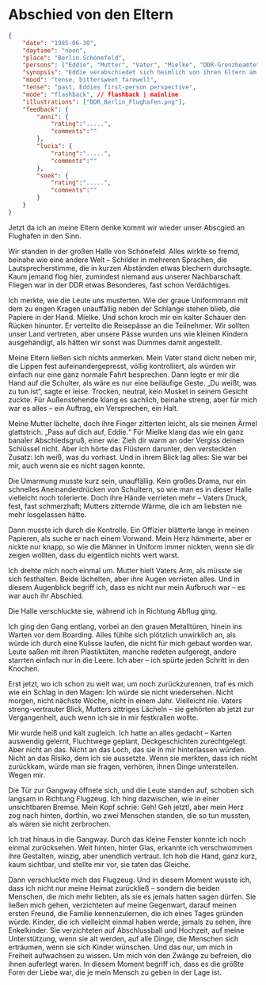 # Abschied von den Eltern

```json
{
    "date": "1985-06-30",
    "daytime": "noon",
    "place": "Berlin Schönefeld",
    "persons": ["Eddie", "Mutter", "Vater", "Mielke", "DDR-Grenzbeamte"],
    "synopsis": "Eddie verabschiedet sich heimlich von ihren Eltern am Flughafen Schönefeld und passiert die Kontrolle unter Mielkes Blick.",
    "mood": "tense, bittersweet farewell",
    "tense": "past, Eddies first-person perspective",
    "mode": "flashback", // flashback | mainline
    "illustrations": ["DDR_Berlin_Flughafen.png"],
    "feedback": {
        "anni": {
            "rating":".....",
            "comments":""
        },
        "lucia": {
            "rating":".....",
            "comments":""
        },
        "soek": {
            "rating":".....",
            "comments":""
        }
    }
}
```

Jetzt da ich an meine Eltern denke kommt wir wieder unser Abscgied an Flughafen in den Sinn.

Wir standen in der großen Halle von Schönefeld. Alles wirkte
so fremd, beinahe wie eine andere Welt – Schilder in mehreren Sprachen, die
Lautsprecherstimme, die in kurzen Abständen etwas blechern durchsagte.
Kaum jemand flog hier, zumindest niemand aus unserer Nachbarschaft. Fliegen war
in der DDR etwas Besonderes, fast schon Verdächtiges.

Ich merkte, wie die Leute uns musterten. Wie der graue Uniformmann mit dem zu
engen Kragen unauffällig neben der Schlange stehen blieb, die Papiere in der
Hand. Mielke. Und schon kroch mir ein kalter Schauer den Rücken hinunter. Er
verteilte die Reisepässe an die Teilnehmer. Wir sollten unser Land vertreten,
aber unsere Pässe wurden uns wie kleinen Kindern ausgehändigt, als hätten wir
sonst was Dummes damit angestellt.

Meine Eltern ließen sich nichts anmerken. Mein Vater stand dicht neben mir,
die Lippen fest aufeinandergepresst, völlig kontrolliert, als würden wir
einfach nur eine ganz normale Fahrt besprechen. Dann legte er mir die Hand auf
die Schulter, als wäre es nur eine beiläufige Geste. „Du weißt, was zu tun ist“,
sagte er leise. Trocken, neutral, kein Muskel in seinem Gesicht zuckte. Für
Außenstehende klang es sachlich, beinahe streng, aber für mich war es alles –
ein Auftrag, ein Versprechen, ein Halt.

Meine Mutter lächelte, doch ihre Finger zitterten leicht, als sie meinen Ärmel
glattstrich. „Pass auf dich auf, Eddie.“ Für Mielke klang das wie ein ganz
banaler Abschiedsgruß, einer wie: Zieh dir warm an oder Vergiss deinen Schlüssel
nicht. Aber ich hörte das Flüstern darunter, den versteckten Zusatz: Ich weiß,
was du vorhast. Und in ihrem Blick lag alles: Sie war bei mir, auch wenn sie es
nicht sagen konnte.

Die Umarmung musste kurz sein, unauffällig. Kein großes Drama, nur ein schnelles
Aneinanderdrücken von Schultern, so wie man es in dieser Halle vielleicht noch
tolerierte. Doch ihre Hände verrieten mehr – Vaters Druck, fest, fast
schmerzhaft; Mutters zitternde Wärme, die ich am liebsten nie mehr losgelassen
hätte.

Dann musste ich durch die Kontrolle. Ein Offizier blätterte lange in meinen
Papieren, als suche er nach einem Vorwand. Mein Herz hämmerte, aber er nickte
nur knapp, so wie die Männer in Uniform immer nickten, wenn sie dir zeigen
wollten, dass du eigentlich nichts wert warst.

Ich drehte mich noch einmal um. Mutter hielt Vaters Arm, als müsste sie sich
festhalten. Beide lächelten, aber ihre Augen verrieten alles. Und in diesem
Augenblick begriff ich, dass es nicht nur mein Aufbruch war – es war auch ihr
Abschied.

Die Halle verschluckte sie, während ich in Richtung Abflug ging.

Ich ging den Gang entlang, vorbei an den grauen Metalltüren, hinein ins Warten
vor dem Boarding. Alles fühlte sich plötzlich unwirklich an, als würde ich durch
eine Kulisse laufen, die nicht für mich gebaut worden war. Leute saßen mit ihren
Plastiktüten, manche redeten aufgeregt, andere starrten einfach nur in die
Leere. Ich aber – ich spürte jeden Schritt in den Knochen.

Erst jetzt, wo ich schon zu weit war, um noch zurückzurennen, traf es mich wie
ein Schlag in den Magen: Ich würde sie nicht wiedersehen. Nicht morgen, nicht
nächste Woche, nicht in einem Jahr. Vielleicht nie. Vaters streng-vertrauter
Blick, Mutters zittriges Lächeln – sie gehörten ab jetzt zur Vergangenheit, auch
wenn ich sie in mir festkrallen wollte.

Mir wurde heiß und kalt zugleich. Ich hatte an alles gedacht – Karten auswendig
gelernt, Fluchtwege geplant, Deckgeschichten zurechtgelegt. Aber nicht an das.
Nicht an das Loch, das sie in mir hinterlassen würden. Nicht an das Risiko, dem
ich sie aussetzte. Wenn sie merkten, dass ich nicht zurückkam, würde man sie
fragen, verhören, ihnen Dinge unterstellen. Wegen mir.

Die Tür zur Gangway öffnete sich, und die Leute standen auf, schoben sich
langsam  in Richtung Flugzeug. Ich hing dazwischen, wie in einer unsichtbaren
Bremse. Mein Kopf schrie: Geh! Geh jetzt!, aber mein Herz zog nach hinten,
dorthin, wo zwei Menschen standen, die so tun mussten, als wären sie nicht
zerbrochen.

Ich trat hinaus in die Gangway. Durch das kleine Fenster konnte ich noch einmal
zurücksehen. Weit hinten, hinter Glas, erkannte ich verschwommen ihre Gestalten,
winzig, aber unendlich vertraut. Ich hob die Hand, ganz kurz, kaum sichtbar, und
stellte mir vor, sie taten das Gleiche.

Dann verschluckte mich das Flugzeug. Und in diesem Moment wusste ich, dass ich
nicht nur meine Heimat zurückließ – sondern die beiden Menschen, die mich mehr
liebten, als sie es jemals hatten sagen dürfen. Sie ließen mich gehen,
verzichteten auf meine Gegenwart, darauf meinen ersten Freund, die Familie
kennenzulernen, die ich eines Tages gründen würde. Kinder, die ich vielleicht
einmal haben werde, jemals zu sehen, ihre Enkelkinder. Sie verzichteten auf
Abschlussball und Hochzeit, auf meine Unterstützung, wenn sie alt werden, auf
alle Dinge, die Menschen sich erträumen, wenn sie sich Kinder wünschen. Und das
nur, um mich in Freiheit aufwachsen zu wissen. Um mich von den Zwänge zu
befreien, die ihnen auferlegt waren. In diesem Moment begriff ich, dass es die
größte Form der Liebe war, die je mein Mensch zu geben in der Lage ist.
